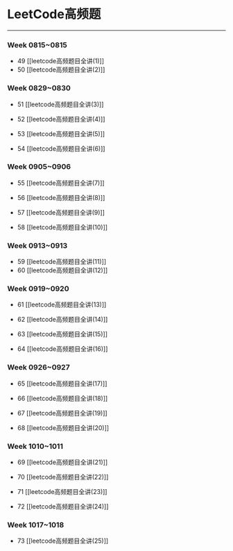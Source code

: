 # LeetCode高频题


---

### Week 0815~0815
- 49 [[leetcode高频题目全讲(1)]]
- 50 [[leetcode高频题目全讲(2)]]

### Week 0829~0830
- 51 [[leetcode高频题目全讲(3)]]
- 52 [[leetcode高频题目全讲(4)]]

- 53 [[leetcode高频题目全讲(5)]]
- 54 [[leetcode高频题目全讲(6)]]

### Week 0905~0906
- 55 [[leetcode高频题目全讲(7)]]
- 56 [[leetcode高频题目全讲(8)]]

- 57 [[leetcode高频题目全讲(9)]]
- 58 [[leetcode高频题目全讲(10)]]

### Week 0913~0913
- 59 [[leetcode高频题目全讲(11)]]
- 60 [[leetcode高频题目全讲(12)]]


### Week 0919~0920
- 61 [[leetcode高频题目全讲(13)]]
- 62 [[leetcode高频题目全讲(14)]]

- 63 [[leetcode高频题目全讲(15)]]
- 64 [[leetcode高频题目全讲(16)]]


### Week 0926~0927
- 65 [[leetcode高频题目全讲(17)]]
- 66 [[leetcode高频题目全讲(18)]]

- 67 [[leetcode高频题目全讲(19)]]
- 68 [[leetcode高频题目全讲(20)]]



### Week 1010~1011

- 69 [[leetcode高频题目全讲(21)]]
- 70 [[leetcode高频题目全讲(22)]]

- 71 [[leetcode高频题目全讲(23)]]
- 72 [[leetcode高频题目全讲(24)]]


### Week 1017~1018

- 73 [[leetcode高频题目全讲(25)]]


